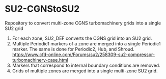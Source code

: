 # SU2-CGNStoSU2
Repository to convert multi-zone CGNS turbomachinery grids into a single SU2 grid

1) For each zone, SU2_DEF converts the CGNS grid into an SU2 grid.
2) Multiple Periodic1 markers of a zone are merged into a single Periodic1 marker. The same is done for Periodic2, Hub, and Shroud.
      https://www.cfd-online.com/Forums/su2/258309-su2-compressor-turbomachinery-case.html
3) Markers that correspond to internal boundary conditions are removed.
4) Grids of multiple zones are merged into a single multi-zone SU2 grid.
